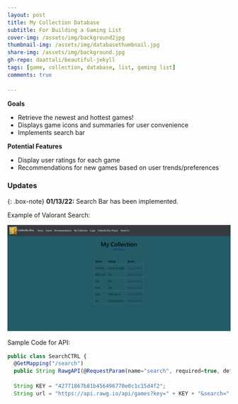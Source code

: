 ```yaml
---
layout: post
title: My Collection Database
subtitle: For Building a Gaming List
cover-img: /assets/img/background2jpg
thumbnail-img: /assets/img/databasethumbnail.jpg
share-img: /assets/img/background.jpg
gh-repo: daattali/beautiful-jekyll
tags: [game, collection, database, list, gaming list]
comments: true

---
```

**Goals**
- Retrieve the newest and hottest games!
- Displays game icons and summaries for user convenience
- Implements search bar

**Potential Features**
- Display user ratings for each game
- Recommendations for new games based on user trends/preferences

### Updates

{: .box-note}
**01/13/22:** Search Bar has been implemented.

Example of Valorant Search:

![Collection](/assets/img/mycollection.png)

Sample Code for API:

```javascript
public class SearchCTRL {
  @GetMapping("/search")
  public String RawgAPI(@RequestParam(name="search", required=true, defaultValue= "") String search, Model model) throws IOException, InterruptedException, ParseException, JSONException {

  String KEY = "42771867b81b456496770e0c1c15d4f2";
  String url = "https://api.rawg.io/api/games?key=" + KEY + "&search=" + search;
```



